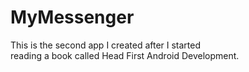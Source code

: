# MyMessenger

This is the second app I created after I started<br>
reading a book called Head First Android Development.